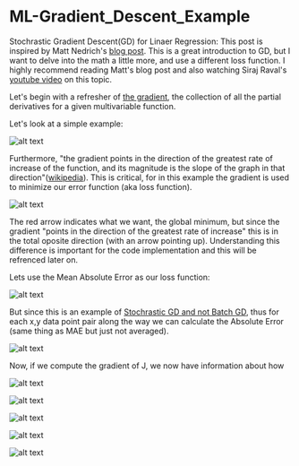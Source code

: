 # ML-Gradient_Descent_Example

Stochrastic Gradient Descent(GD) for Linaer Regression:
This post is inspired by Matt Nedrich's [blog post](https://spin.atomicobject.com/2014/06/24/gradient-descent-linear-regression/). This is a great introduction to GD, but I want to delve into the math a little more, and use a different loss function. I highly recommend reading Matt's blog post and also watching Siraj Raval's [youtube video](https://www.youtube.com/watch?v=xRJCOz3AfYY) on this topic.

Let's begin with a refresher of [the gradient](https://en.wikipedia.org/wiki/Gradient), the collection of all the partial derivatives for a given multivariable function.

Let's look at a simple example:

![alt text](https://raw.githubusercontent.com/BrianSMiller/ML-Gradient_Descent_Example/master/Math2.png)

Furthermore, "the gradient points in the direction of the greatest rate of increase of the function, and its magnitude is the slope of the graph in that direction"([wikipedia](https://en.wikipedia.org/wiki/Gradient)). This is critical, for in this example the gradient is used to minimize our error function (aka loss function).

![alt text](https://raw.githubusercontent.com/BrianSMiller/ML-Gradient_Descent_Example/master/GD_Visualization2.png)

The red arrow indicates what we want, the global minimum, but since the gradient "points in the direction of the greatest rate of increase" this is in the total oposite direction (with an arrow pointing up). Understanding this difference is important for the code implementation and this will be refrenced later on.

Lets use the Mean Absolute Error as our loss function:

![alt text](https://raw.githubusercontent.com/BrianSMiller/ML-Gradient_Descent_Example/master/Math5.png)

But since this is an example of [Stochrastic GD and not Batch GD](https://stats.stackexchange.com/questions/49528/batch-gradient-descent-versus-stochastic-gradient-descent), thus for each x,y data point pair along the way we can calculate the Absolute Error (same thing as MAE but just not averaged).

![alt text](https://raw.githubusercontent.com/BrianSMiller/ML-Gradient_Descent_Example/master/Math3.png)

Now, if we compute the gradient of J, we now have information about how 

![alt text](https://raw.githubusercontent.com/BrianSMiller/ML-Gradient_Descent_Example/master/Partial_Derivative.png)

![alt text](https://raw.githubusercontent.com/BrianSMiller/ML-Gradient_Descent_Example/master/Partial_Derivative2.png)

![alt text](https://raw.githubusercontent.com/BrianSMiller/ML-Gradient_Descent_Example/master/Math4.png)

![alt text](https://raw.githubusercontent.com/BrianSMiller/ML-Gradient_Descent_Example/master/Math6.png)

![alt text](https://raw.githubusercontent.com/BrianSMiller/ML-Gradient_Descent_Example/master/Output_Figure.png)








